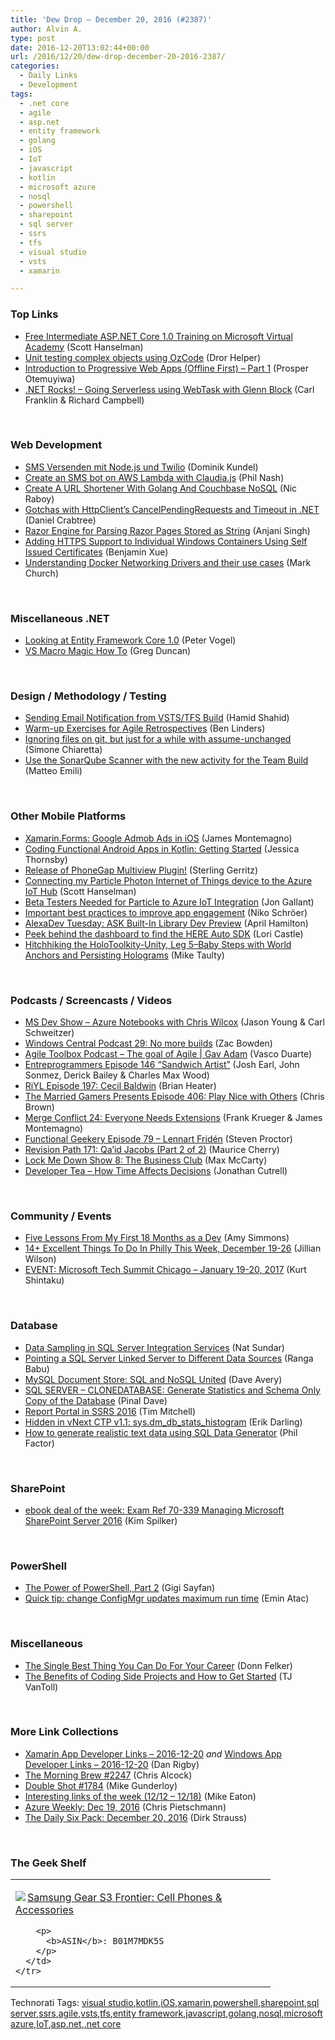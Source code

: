 ```yaml
---
title: 'Dew Drop – December 20, 2016 (#2387)'
author: Alvin A.
type: post
date: 2016-12-20T13:02:44+00:00
url: /2016/12/20/dew-drop-december-20-2016-2387/
categories:
  - Daily Links
  - Development
tags:
  - .net core
  - agile
  - asp.net
  - entity framework
  - golang
  - iOS
  - IoT
  - javascript
  - kotlin
  - microsoft azure
  - nosql
  - powershell
  - sharepoint
  - sql server
  - ssrs
  - tfs
  - visual studio
  - vsts
  - xamarin

---
```

### <a name="top"></a>Top Links

  * <a href="http://feeds.hanselman.com/~/246340362/0/scotthanselman~Free-Intermediate-ASPNET-Core-Training-on-Microsoft-Virtual-Academy.aspx" target="_blank">Free Intermediate ASP.NET Core 1.0 Training on Microsoft Virtual Academy</a> (Scott Hanselman)
  * <a href="https://blog.oz-code.com/unit-testing-complex-objects-using-ozcode/" target="_blank">Unit testing complex objects using OzCode</a> (Dror Helper)
  * <a href="https://auth0.com/blog/introduction-to-progressive-apps-part-one/" target="_blank">Introduction to Progressive Web Apps (Offline First) &#8211; Part 1</a> (Prosper Otemuyiwa)
  * <a href="http://www.dotnetrocks.com/default.aspx?ShowNum=1389" target="_blank">.NET Rocks! &#8211; Going Serverless using WebTask with Glenn Block</a> (Carl Franklin & Richard Campbell)

&nbsp;

### <a name="web"></a>Web Development

  * <a href="https://twilioinc.wpengine.com/2016/12/sms-versenden-mit-node-js-und-twilio.html" target="_blank">SMS Versenden mit Node.js und Twilio</a> (Dominik Kundel)
  * <a href="https://twilioinc.wpengine.com/2016/12/create-an-sms-bot-on-aws-lambda-with-claudia-js.html" target="_blank">Create an SMS bot on AWS Lambda with Claudia.js</a> (Phil Nash)
  * <a href="https://www.thepolyglotdeveloper.com/2016/12/create-a-url-shortener-with-golang-and-couchbase-nosql/" target="_blank">Create A URL Shortener With Golang And Couchbase NoSQL</a> (Nic Raboy)
  * <a href="http://www.danielcrabtree.com/blog/33/gotchas-with-httpclients-cancelpendingrequests-and-timeout-in-net" target="_blank">Gotchas with HttpClient&#8217;s CancelPendingRequests and Timeout in .NET</a> (Daniel Crabtree)
  * <a href="https://dzone.com/articles/razor-engine-for-parsing-razor-pages-stored-as-str?utm_medium=feed&utm_source=feedpress.me&utm_campaign=Feed%3A+dzone%2Fwebdev" target="_blank">Razor Engine for Parsing Razor Pages Stored as String</a> (Anjani Singh)
  * <a href="https://blogs.msdn.microsoft.com/zxue/2016/12/19/adding-https-support-to-individual-windows-containers-using-self-issued-certificates/" target="_blank">Adding HTTPS Support to Individual Windows Containers Using Self Issued Certificates</a> (Benjamin Xue)
  * <a href="https://blog.docker.com/2016/12/understanding-docker-networking-drivers-use-cases/" target="_blank">Understanding Docker Networking Drivers and their use cases</a> (Mark Church)

&nbsp;

### <a name="dotnet"></a>Miscellaneous .NET

  * <a href="https://visualstudiomagazine.com/articles/2016/12/01/entity-framework-core-1_0.aspx" target="_blank">Looking at Entity Framework Core 1.0</a> (Peter Vogel)
  * <a href="https://channel9.msdn.com/coding4fun/blog/VS-Macro-Magic-How-To?WT.mc_id=DX_MVP4025064" target="_blank">VS Macro Magic How To</a> (Greg Duncan)

&nbsp;

### <a name="design"></a>Design / Methodology / Testing

  * <a href="https://blogs.msdn.microsoft.com/visualstudioalmrangers/2016/12/19/sending-email-notification-from-vststfs-build/" target="_blank">Sending Email Notification from VSTS/TFS Build</a> (Hamid Shahid)
  * <a href="https://www.benlinders.com/2016/warm-up-exercises-for-agile-retrospectives/" target="_blank">Warm-up Exercises for Agile Retrospectives</a> (Ben Linders)
  * <a href="http://feedproxy.google.com/~r/Codeclimber/~3/NuUaFwta8lg/" target="_blank">Ignoring files on git, but just for a while with assume-unchanged</a> (Simone Chiaretta)
  * <a href="http://feedproxy.google.com/~r/MattsAlmSpace/~3/d7pWvwOklp0/use-sonarqube-scanner-with-new-activity.html" target="_blank">Use the SonarQube Scanner with the new activity for the Team Build</a> (Matteo Emili)

&nbsp;

### <a name="mobile"></a>Other Mobile Platforms

  * <a href="http://motzcod.es/post/154696375922" target="_blank">Xamarin.Forms: Google Admob Ads in iOS</a> (James Montemagno)
  * <a href="https://code.tutsplus.com/tutorials/start-developing-android-apps-with-kotlin-part-1--cms-27827" target="_blank">Coding Functional Android Apps in Kotlin: Getting Started</a> (Jessica Thornsby)
  * <a href="http://phonegap.com/blog/2016/12/15/Multiview-plugin-release/" target="_blank">Release of PhoneGap Multiview Plugin!</a> (Sterling Gerritz)
  * <a href="http://feeds.hanselman.com/~/246416508/0/scotthanselman~Connecting-my-Particle-Photon-Internet-of-Things-device-to-the-Azure-IoT-Hub.aspx" target="_blank">Connecting my Particle Photon Internet of Things device to the Azure IoT Hub</a> (Scott Hanselman)
  * <a href="http://feedproxy.google.com/~r/jongallant/~3/ayXXcTDyr-w/" target="_blank">Beta Testers Needed for Particle to Azure IoT Integration</a> (Jon Gallant)
  * <a href="http://feedproxy.google.com/~r/blogspot/hsDu/~3/-lAHOkBZwhs/important-best-practices-to-improve-app-engagement.html" target="_blank">Important best practices to improve app engagement</a> (Niko Schröer)
  * <a href="http://lovemyecho.com/2016/12/19/alexadev-tuesday-ask-built-library-dev-preview/" target="_blank">AlexaDev Tuesday: ASK Built-In Library Dev Preview</a> (April Hamilton)
  * <a href="http://360.here.com/2016/12/19/peek-behind-the-dashboard-to-find-the-here-auto-sdk/" target="_blank">Peek behind the dashboard to find the HERE Auto SDK</a> (Lori Castle)
  * <a href="http://feedproxy.google.com/~r/mtaulty/~3/sKuB5_uce2Q/" target="_blank">Hitchhiking the HoloToolkity-Unity, Leg 5–Baby Steps with World Anchors and Persisting Holograms</a> (Mike Taulty)

&nbsp;

### <a name="podcasts"></a>Podcasts / Screencasts / Videos

  * <a href="http://msdevshow.com/2016/12/azure-notebooks-with-chris-wilcox/" target="_blank">MS Dev Show &#8211; Azure Notebooks with Chris Wilcox</a> (Jason Young & Carl Schweitzer)
  * <a href="http://feedproxy.google.com/~r/wmexperts/~3/rqVBaAYlczA/windows-central-podcast-29-no-more-builds" target="_blank">Windows Central Podcast 29: No more builds</a> (Zac Bowden)
  * <a href="http://scrummastertoolbox.libsyn.com/the-goal-of-agile-gav-adam" target="_blank">Agile Toolbox Podcast &#8211; The goal of Agile | Gav Adam</a> (Vasco Duarte)
  * <a href="http://entreprogrammers.com/episode-146-sandwich-artist/" target="_blank">Entreprogrammers Episode 146 “Sandwich Artist”</a> (Josh Earl, John Sonmez, Derick Bailey & Charles Max Wood)
  * <a href="http://riyl.podbean.com/e/episode-197-cecil-baldwin/" target="_blank">RiYL Episode 197: Cecil Baldwin</a> (Brian Heater)
  * <a href="http://www.themarriedgamers.net/the-married-gamers-presents-episode-406-play-nice-with-others/" target="_blank">The Married Gamers Presents Episode 406: Play Nice with Others</a> (Chris Brown)
  * <a href="http://www.mergeconflict.fm/episodes/54483-merge-conflict-24-everyone-needs-extensions" target="_blank">Merge Conflict 24: Everyone Needs Extensions</a> (Frank Krueger & James Montemagno)
  * <a href="https://www.functionalgeekery.com/episode-79-lennart-friden/" target="_blank">Functional Geekery Episode 79 – Lennart Fridén</a> (Steven Proctor)
  * <a href="http://revisionpath.simplecast.fm/episodes/53093-171-qa-id-jacobs-part-2-of-2" target="_blank">Revision Path 171: Qa&#8217;id Jacobs (Part 2 of 2)</a> (Maurice Cherry)
  * <a href="https://lockmedown.com/show-8-business-club/" target="_blank">Lock Me Down Show 8: The Business Club</a> (Max McCarty)
  * <a href="http://feedproxy.google.com/~r/DeveloperTea/~3/aCKX9juVUk4/55401-how-time-affects-decisions" target="_blank">Developer Tea &#8211; How Time Affects Decisions</a> (Jonathan Cutrell)

&nbsp;

### <a name="events"></a>Community / Events

  * <a href="http://feedproxy.google.com/~r/24ways/~3/GMunydRg22I/" target="_blank">Five Lessons From My First 18 Months as a Dev</a> (Amy Simmons)
  * <a href="http://www.uwishunu.com/2016/12/14-excellent-things-philly-week-december-19-26/" target="_blank">14+ Excellent Things To Do In Philly This Week, December 19-26</a> (Jillian Wilson)
  * <a href="https://kurtsh.com/2016/12/19/event-microsoft-tech-summit-chicago-january-19-20-2017/" target="_blank">EVENT: Microsoft Tech Summit Chicago – January 19-20, 2017</a> (Kurt Shintaku)

&nbsp;

### <a name="sql"></a>Database

  * <a href="http://feedproxy.google.com/~r/MSSQLTips-LatestSqlServerTips/~3/O6Ps3Qjp0oc/tip.asp" target="_blank">Data Sampling in SQL Server Integration Services</a> (Nat Sundar)
  * <a href="http://feedproxy.google.com/~r/MSSQLTips-LatestSqlServerTips/~3/5ey2WQY1uZA/tip.asp" target="_blank">Pointing a SQL Server Linked Server to Different Data Sources</a> (Ranga Babu)
  * <a href="https://dzone.com/articles/mysql-document-store-sql-and-nosql-united?utm_medium=feed&utm_source=feedpress.me&utm_campaign=Feed%3A+dzone%2Fdatabase" target="_blank">MySQL Document Store: SQL and NoSQL United</a> (Dave Avery)
  * <a href="http://blog.sqlauthority.com/2016/12/20/sql-server-clonedatabase-generate-statistics-schema-copy-database/" target="_blank">SQL SERVER – CLONEDATABASE: Generate Statistics and Schema Only Copy of the Database</a> (Pinal Dave)
  * <a href="https://www.timmitchell.net/post/2016/12/20/report-portal-in-ssrs/" target="_blank">Report Portal in SSRS 2016</a> (Tim Mitchell)
  * <a href="http://feedproxy.google.com/~r/BrentOzar-SqlServerDba/~3/fORHjzMny5o/" target="_blank">Hidden in vNext CTP v1.1: sys.dm_db_stats_histogram</a> (Erik Darling)
  * <a href="http://www.red-gate.com/blog/redgate-products/generate-realistic-text-data-using-sql-data-generator" target="_blank">How to generate realistic text data using SQL Data Generator</a> (Phil Factor)

&nbsp;

### <a name="sp"></a>SharePoint

  * <a href="https://blogs.msdn.microsoft.com/microsoft_press/2016/12/19/ebook-deal-of-the-week-exam-ref-70-339-managing-microsoft-sharepoint-server-2016/" target="_blank">ebook deal of the week: Exam Ref 70-339 Managing Microsoft SharePoint Server 2016</a> (Kim Spilker)

&nbsp;

### <a name="ps"></a>PowerShell

  * <a href="https://code.tutsplus.com/tutorials/the-power-of-powershell-part-2--cms-27420" target="_blank">The Power of PowerShell, Part 2</a> (Gigi Sayfan)
  * <a href="https://p0w3rsh3ll.wordpress.com/2016/12/19/quick-tip-change-configmgr-updates-maximum-run-time/" target="_blank">Quick tip: change ConfigMgr updates maximum run time</a> (Emin Atac)

&nbsp;

### <a name="misc"></a>Miscellaneous

  * <a href="http://www.donnfelker.com/the-single-best-thing-you-can-do-for-your-career/" target="_blank">The Single Best Thing You Can Do For Your Career</a> (Donn Felker)
  * <a href="http://developer.telerik.com/content-types/slackchats/benefits-coding-side-projects-get-started/" target="_blank">The Benefits of Coding Side Projects and How to Get Started</a> (TJ VanToll)

&nbsp;

### <a name="links"></a>More Link Collections

  * <a href="http://allaboutxamarin.com/2016/12/xamarin-app-developer-links-2016-12-20/" target="_blank">Xamarin App Developer Links &#8211; 2016-12-20</a> _and_ <a href="http://windowsappdev.com/2016/12/windows-app-developer-links-2016-12-20/" target="_blank">Windows App Developer Links &#8211; 2016-12-20</a> (Dan Rigby)
  * <a href="http://feedproxy.google.com/~r/ReflectivePerspective/~3/tKa3_FAaQI8/" target="_blank">The Morning Brew #2247</a> (Chris Alcock)
  * <a href="http://afreshcup.com/home/2016/12/19/double-shot-1784.html" target="_blank">Double Shot #1784</a> (Mike Gunderloy)
  * <a href="https://samestuffdifferentday.com/2016/12/19/interesting-links-of-the-week-1212-1218/" target="_blank">Interesting links of the week (12/12 – 12/18)</a> (Mike Eaton)
  * <a href="https://buildazure.com/2016/12/19/azure-weekly-dec-19-2016/" target="_blank">Azure Weekly: Dec 19, 2016</a> (Chris Pietschmann)
  * <a href="http://dirkstrauss.com/top-ted-talks/" target="_blank">The Daily Six Pack: December 20, 2016</a> (Dirk Strauss)

&nbsp;

### <a name="shelf"></a>The Geek Shelf

<div id="scid:7dc1bd33-94bd-46fd-a20b-0131235bcd47:0bb32ab7-de39-45c2-be05-80399b161ad7" class="wlWriterEditableSmartContent" style="float: none; padding-bottom: 0px; padding-top: 0px; padding-left: 0px; margin: 0px; display: inline; padding-right: 0px">
  <table cellspacing="0" cellpadding="2" width="400" border="0" unselectable="on">
    <tr>
      <td valign="top" width="400">
        <p>
          <a title="Samsung Gear S3 Frontier: Cell Phones & Accessories" href="http://www.amazon.com/exec/obidos/ASIN/B01M7MDK5S/amavin-20"><img data-recalc-dims="1" decoding="async" src="https://i0.wp.com/images.amazon.com/images/P/B01M7MDK5S.01.MZZZZZZZ.jpg?w=660" border="0" align="left" style="float:left" />Samsung Gear S3 Frontier: Cell Phones & Accessories</a>
        </p>
        
        <p>
          <b>ASIN</b>: B01M7MDK5S
        </p>
      </td>
    </tr>
  </table>
</div>

<div id="scid:77ECF5F8-D252-44F5-B4EB-D463C5396A79:8cf2bdf5-ce7b-43c4-89c9-6949699114c3" class="wlWriterEditableSmartContent" style="float: none; padding-bottom: 0px; padding-top: 0px; padding-left: 0px; margin: 0px; display: inline; padding-right: 0px">
  Technorati Tags: <a href="http://technorati.com/tags/visual+studio" rel="tag">visual studio</a>,<a href="http://technorati.com/tags/kotlin" rel="tag">kotlin</a>,<a href="http://technorati.com/tags/iOS" rel="tag">iOS</a>,<a href="http://technorati.com/tags/xamarin" rel="tag">xamarin</a>,<a href="http://technorati.com/tags/powershell" rel="tag">powershell</a>,<a href="http://technorati.com/tags/sharepoint" rel="tag">sharepoint</a>,<a href="http://technorati.com/tags/sql+server" rel="tag">sql server</a>,<a href="http://technorati.com/tags/ssrs" rel="tag">ssrs</a>,<a href="http://technorati.com/tags/agile" rel="tag">agile</a>,<a href="http://technorati.com/tags/vsts" rel="tag">vsts</a>,<a href="http://technorati.com/tags/tfs" rel="tag">tfs</a>,<a href="http://technorati.com/tags/entity+framework" rel="tag">entity framework</a>,<a href="http://technorati.com/tags/javascript" rel="tag">javascript</a>,<a href="http://technorati.com/tags/golang" rel="tag">golang</a>,<a href="http://technorati.com/tags/nosql" rel="tag">nosql</a>,<a href="http://technorati.com/tags/microsoft+azure" rel="tag">microsoft azure</a>,<a href="http://technorati.com/tags/IoT" rel="tag">IoT</a>,<a href="http://technorati.com/tags/asp.net" rel="tag">asp.net</a>,<a href="http://technorati.com/tags/.net+core" rel="tag">.net core</a>
</div>